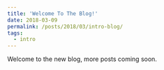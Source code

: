 ```yaml
---
title: 'Welcome To The Blog!'
date: 2018-03-09
permalink: /posts/2018/03/intro-blog/
tags:
  - intro
---
```


Welcome to the new blog, more posts coming soon.
